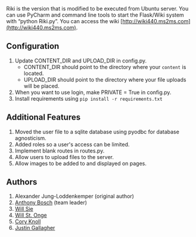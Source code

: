 Riki is the version that is modified to be executed from Ubuntu server. 
You can use PyCharm and command line tools to start the Flask/Wiki system with “python Riki.py”.
You can access the wiki [http://wiki440.ms2ms.com](http://wiki440.ms2ms.com).

## Configuration
    
1. Update CONTENT_DIR and UPLOAD_DIR in config.py. 
    * CONTENT_DIR should point to the directory where your `content` is located.
    * UPLOAD_DIR should point to the directory where your file uploads will be placed.
2. When you want to use login, make PRIVATE = True in config.py.
3. Install requirements using `pip install -r requirements.txt`

## Additional Features

1. Moved the user file to a sqlite database using pyodbc for database agnosticism.
2. Added roles so a user's access can be limited.
3. Implement blank routes in routes.py.
4. Allow users to upload files to the server.
5. Allow images to be added to and displayed on pages.

## Authors
1. Alexander Jung-Loddenkemper (original author)
2. [Anthony Bosch](https://github.com/boscha1) (team leader)
3. [Will Sie](https://github.com/Willsie)
4. [Will St. Onge](https://github.com/WillStOnge)
5. [Cory Knoll](https://github.com/kryptonianCodeMonkey/)
6. [Justin Gallagher](https://github.com/ThisJustin-code)